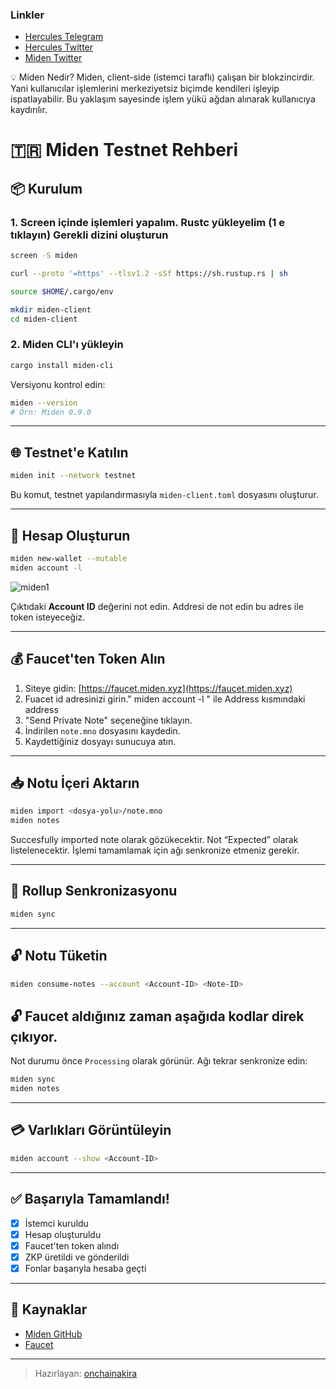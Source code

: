 
### Linkler
 * [Hercules Telegram](https://t.me/HerculesNodeTG)
 * [Hercules Twitter](https://twitter.com/Herculesnode)
 * [Miden Twitter](https://x.com/0xMidenk)

💡 Miden Nedir?
Miden, client-side (istemci taraflı) çalışan bir blokzincirdir. Yani kullanıcılar işlemlerini merkeziyetsiz biçimde kendileri işleyip ispatlayabilir. Bu yaklaşım sayesinde işlem yükü ağdan alınarak kullanıcıya kaydırılır.



# 🇹🇷 Miden Testnet Rehberi



## 📦 Kurulum

### 1. Screen içinde işlemleri yapalım. Rustc yükleyelim (1 e tıklayın) Gerekli dizini oluşturun


```bash
screen -S miden
```
```bash
curl --proto '=https' --tlsv1.2 -sSf https://sh.rustup.rs | sh
```
```bash
source $HOME/.cargo/env
```
```bash
mkdir miden-client
cd miden-client
```

### 2. Miden CLI'ı yükleyin

```bash
cargo install miden-cli
```

Versiyonu kontrol edin:

```bash
miden --version
# Örn: Miden 0.9.0
```

---

## 🌐 Testnet'e Katılın

```bash
miden init --network testnet
```

Bu komut, testnet yapılandırmasıyla `miden-client.toml` dosyasını oluşturur.

---

## 👛 Hesap Oluşturun

```bash
miden new-wallet --mutable
miden account -l
```
![miden1](https://github.com/user-attachments/assets/f940972a-32d5-45c2-9f85-1bd787016627)

Çıktıdaki **Account ID** değerini not edin. Addresi de not edin bu adres ile token isteyeceğiz.

---

## 💰 Faucet'ten Token Alın

1. Siteye gidin: [https://faucet.miden.xyz](https://faucet.miden.xyz)  
2. Fuacet id adresinizi girin." miden account -l " ile Address kısmındaki address
3. "Send Private Note" seçeneğine tıklayın.  
4. İndirilen `note.mno` dosyasını kaydedin.
5. Kaydettiğiniz dosyayı sunucuya atın.

---

## 📥 Notu İçeri Aktarın

```bash
miden import <dosya-yolu>/note.mno
miden notes
```
Succesfully imported note olarak gözükecektir.
Not “Expected” olarak listelenecektir. İşlemi tamamlamak için ağı senkronize etmeniz gerekir.

---

## 🔄 Rollup Senkronizasyonu

```bash
miden sync
```

---

## 🔓 Notu Tüketin

```bash
miden consume-notes --account <Account-ID> <Note-ID>
```
## 🔓 Faucet aldığınız zaman aşağıda kodlar direk çıkıyor.
Not durumu önce `Processing` olarak görünür. Ağı tekrar senkronize edin:

```bash
miden sync
miden notes
```

---

## 💳 Varlıkları Görüntüleyin

```bash
miden account --show <Account-ID>
```

---

## ✅ Başarıyla Tamamlandı!

- [x] İstemci kuruldu  
- [x] Hesap oluşturuldu  
- [x] Faucet'ten token alındı  
- [x] ZKP üretildi ve gönderildi  
- [x] Fonlar başarıyla hesaba geçti  

---

## 🔗 Kaynaklar

- [Miden GitHub](https://github.com/mir-protocol/miden)
- [Faucet](https://faucet.miden.xyz)


---

> Hazırlayan: [onchainakira](https://x.com/onchainakira)

